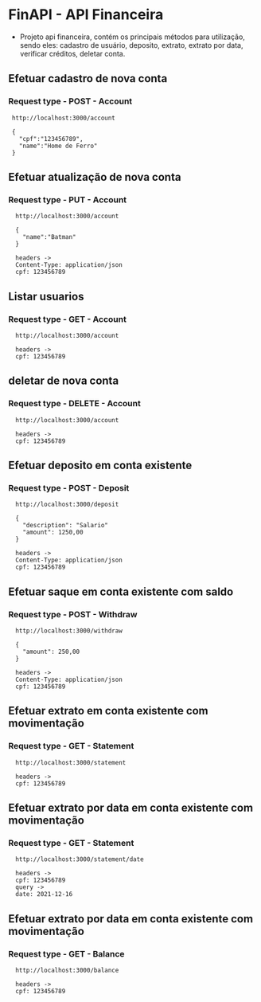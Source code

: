 # FinAPI - API Financeira

- Projeto api financeira, contém os principais métodos para utilização, sendo eles: cadastro de usuário, deposito, extrato, extrato por data, verificar créditos, deletar conta.

## Efetuar cadastro de nova conta

### Request type - POST - Account

```
 http://localhost:3000/account

 {
   "cpf":"123456789",
   "name":"Home de Ferro"
 }

```

## Efetuar atualização de nova conta

### Request type - PUT - Account

```
  http://localhost:3000/account

  {
    "name":"Batman"
  }

  headers ->
  Content-Type: application/json
  cpf: 123456789
```

## Listar usuarios

### Request type - GET - Account

```
  http://localhost:3000/account

  headers ->
  cpf: 123456789
```

## deletar de nova conta

### Request type - DELETE - Account

```
  http://localhost:3000/account

  headers ->
  cpf: 123456789
```

## Efetuar deposito em conta existente

### Request type - POST - Deposit

```
  http://localhost:3000/deposit

  {
    "description": "Salario"
    "amount": 1250,00
  }

  headers ->
  Content-Type: application/json
  cpf: 123456789
```

## Efetuar saque em conta existente com saldo

### Request type - POST - Withdraw

```
  http://localhost:3000/withdraw

  {
    "amount": 250,00
  }

  headers ->
  Content-Type: application/json
  cpf: 123456789
```

## Efetuar extrato em conta existente com movimentação

### Request type - GET - Statement

```
  http://localhost:3000/statement

  headers ->
  cpf: 123456789
```

## Efetuar extrato por data em conta existente com movimentação

### Request type - GET - Statement

```
  http://localhost:3000/statement/date

  headers ->
  cpf: 123456789
  query ->
  date: 2021-12-16
```

## Efetuar extrato por data em conta existente com movimentação

### Request type - GET - Balance

```
  http://localhost:3000/balance

  headers ->
  cpf: 123456789
```